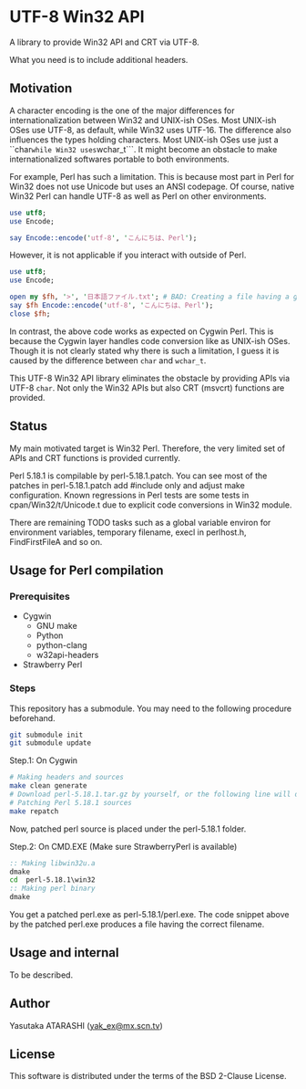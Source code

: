 UTF-8 Win32 API
===============

A library to provide Win32 API and CRT via UTF-8.

What you need is to include additional headers.

Motivation
----------

A character encoding is the one of the major differences for internationalization between Win32 and UNIX-ish OSes.
Most UNIX-ish OSes use UTF-8, as default, while Win32 uses UTF-16.
The difference also influences the types holding characters.
Most UNIX-ish OSes use just a ``char``` while Win32 uses ```wchar_t```.
It might become an obstacle to make internationalized softwares portable to both environments.

For example, Perl has such a limitation.
This is because most part in Perl for Win32 does not use Unicode but uses an ANSI codepage.
Of course, native Win32 Perl can handle UTF-8 as well as Perl on other environments.

```perl
use utf8;
use Encode;

say Encode::encode('utf-8', 'こんにちは、Perl');
```

However, it is not applicable if you interact with outside of Perl.

```perl
use utf8;
use Encode;

open my $fh, '>', '日本語ファイル.txt'; # BAD: Creating a file having a garbage name. Need to convert to cp932
say $fh Encode::encode('utf-8', 'こんにちは、Perl');
close $fh;
```

In contrast, the above code works as expected on Cygwin Perl.
This is because the Cygwin layer handles code conversion like as UNIX-ish OSes.
Though it is not clearly stated why there is such a limitation,
I guess it is caused by the difference between ```char``` and ```wchar_t```.

This UTF-8 Win32 API library eliminates the obstacle by providing APIs via UTF-8 ```char```.
Not only the Win32 APIs but also CRT (msvcrt) functions are provided.

Status
------

My main motivated target is Win32 Perl.
Therefore, the very limited set of APIs and CRT functions is provided currently.

Perl 5.18.1 is compilable by perl-5.18.1.patch.
You can see most of the patches in perl-5.18.1.patch add #include only and adjust make configuration.
Known regressions in Perl tests are some tests in cpan/Win32/t/Unicode.t due to explicit code conversions in Win32 module.

There are remaining TODO tasks such as a global variable environ for environment variables, temporary filename, execl in perlhost.h, FindFirstFileA and so on.

Usage for Perl compilation
--------------------------

### Prerequisites ###

- Cygwin
  - GNU make
  - Python
  - python-clang
  - w32api-headers
- Strawberry Perl

### Steps ###

This repository has a submodule. You may need to the following procedure beforehand.

```sh
git submodule init
git submodule update
```

Step.1: On Cygwin

```sh
# Making headers and sources
make clean generate
# Download perl-5.18.1.tar.gz by yourself, or the following line will do it if you have wget
# Patching Perl 5.18.1 sources
make repatch
```

Now, patched perl source is placed under the perl-5.18.1 folder.

Step.2: On CMD.EXE (Make sure StrawberryPerl is available)

```bat
:: Making libwin32u.a
dmake
cd  perl-5.18.1\win32
:: Making perl binary
dmake
```

You get a patched perl.exe as perl-5.18.1/perl.exe.
The code snippet above by the patched perl.exe produces a file having the correct filename.

Usage and internal
------------------

To be described.

Author
------

Yasutaka ATARASHI (yak_ex@mx.scn.tv)

License
-------

This software is distributed under the terms of the BSD 2-Clause License.
